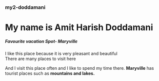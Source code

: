 ### my2-doddamani

# My name is Amit Harish Doddamani

##### Favourite vacation Spot- Maryville   

I like this place because it is very pleasant and beautiful <br>
There are many places to visit here 

And I visit this place often and I like to spend my time there.
**Maryville** has tourist places such as **mountains and lakes.**
